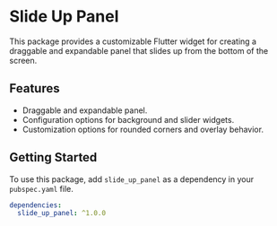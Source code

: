# Slide Up Panel

This package provides a customizable Flutter widget for creating a draggable and expandable panel that slides up from the bottom of the screen.

## Features

- Draggable and expandable panel.
- Configuration options for background and slider widgets.
- Customization options for rounded corners and overlay behavior.

## Getting Started

To use this package, add `slide_up_panel` as a dependency in your `pubspec.yaml` file.

```yaml
dependencies:
  slide_up_panel: ^1.0.0
